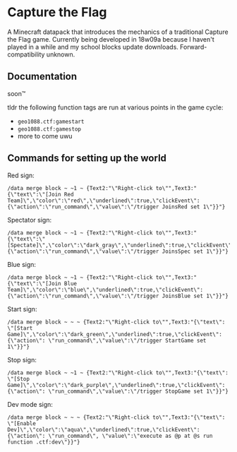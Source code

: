 # Capture the Flag

A Minecraft datapack that introduces the mechanics of a traditional Capture the Flag game. Currently being developed in 18w09a because I haven't played in a while and my school blocks update downloads. Forward-compatibility unknown.

## Documentation

soon:tm:

tldr the following function tags are run at various points in the game cycle:

- `geo1088.ctf:gamestart`
- `geo1088.ctf:gamestop`
- more to come uwu

## Commands for setting up the world

Red sign:

	/data merge block ~ ~1 ~ {Text2:"\"Right-click to\"",Text3:"{\"text\":\"[Join Red Team]\",\"color\":\"red\",\"underlined\":true,\"clickEvent\":{\"action\":\"run_command\",\"value\":\"/trigger JoinsRed set 1\"}}"}

Spectator sign:

    /data merge block ~ ~1 ~ {Text2:"\"Right-click to\"",Text3:"{\"text\":\"[Spectate]\",\"color\":\"dark_gray\",\"underlined\":true,\"clickEvent\":{\"action\":\"run_command\",\"value\":\"/trigger JoinsSpec set 1\"}}"}

Blue sign:

	/data merge block ~ ~1 ~ {Text2:"\"Right-click to\"",Text3:"{\"text\":\"[Join Blue Team]\",\"color\":\"blue\",\"underlined\":true,\"clickEvent\":{\"action\":\"run_command\",\"value\":\"/trigger JoinsBlue set 1\"}}"}

Start sign:

	/data merge block ~ ~ ~ {Text2:"\"Right-click to\"",Text3:"{\"text\": \"[Start Game]\",\"color\":\"dark_green\",\"underlined\":true,\"clickEvent\":{\"action\": \"run_command\",\"value\":\"/trigger StartGame set 1\"}}"}

Stop sign:

	/data merge block ~ ~1 ~ {Text2:"\"Right-click to\"",Text3:"{\"text\": \"[Stop Game]\",\"color\":\"dark_purple\",\"underlined\":true,\"clickEvent\":{\"action\": \"run_command\",\"value\":\"/trigger StopGame set 1\"}}"}

Dev mode sign:

	/data merge block ~ ~ ~ {Text2:"\"Right-click to\"",Text3:"{\"text\": \"[Enable Dev]\",\"color\":\"aqua\",\"underlined\":true,\"clickEvent\":{\"action\": \"run_command\", \"value\":\"execute as @p at @s run function .ctf:dev\"}}"}
